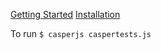 [Getting Started](http://docs.casperjs.org/en/latest/quickstart.html)
[Installation](http://docs.casperjs.org/en/latest/installation.html)

To run `$ casperjs caspertests.js`
